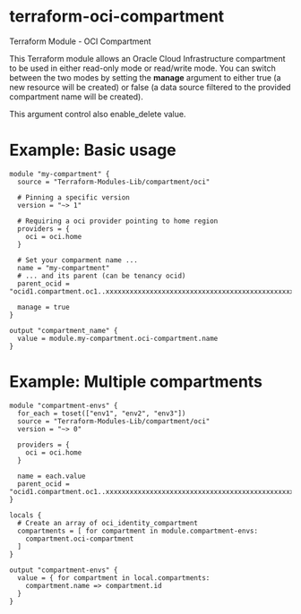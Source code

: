# terraform-oci-compartment
Terraform Module - OCI Compartment

This Terraform module allows an Oracle Cloud Infrastructure compartment to be used in either read-only mode or read/write mode. You can switch between the two modes by setting the **manage** argument to either true (a new resource will be created) or false (a data source filtered to the provided compartment name will be created).

This argument control also enable_delete value.

# Example: Basic usage
```hcl
module "my-compartment" {
  source = "Terraform-Modules-Lib/compartment/oci"
  
  # Pinning a specific version
  version = "~> 1"
  
  # Requiring a oci provider pointing to home region
  providers = {
    oci = oci.home
  }
  
  # Set your comparment name ...
  name = "my-compartment"
  # ... and its parent (can be tenancy ocid)
  parent_ocid = "ocid1.compartment.oc1..xxxxxxxxxxxxxxxxxxxxxxxxxxxxxxxxxxxxxxxxxxxxxxxxxxxxxxxxxxxx"

  manage = true
}

output "compartment_name" {
  value = module.my-compartment.oci-compartment.name
}
```

# Example: Multiple compartments
```hcl
module "compartment-envs" {
  for_each = toset(["env1", "env2", "env3"])
  source = "Terraform-Modules-Lib/compartment/oci"
  version = "~> 0"
  
  providers = {
    oci = oci.home
  }

  name = each.value
  parent_ocid = "ocid1.compartment.oc1..xxxxxxxxxxxxxxxxxxxxxxxxxxxxxxxxxxxxxxxxxxxxxxxxxxxxxxxxxxxx"
}

locals {
  # Create an array of oci_identity_compartment
  compartments = [ for compartment in module.compartment-envs:
    compartment.oci-compartment
  ]
}

output "compartment-envs" {
  value = { for compartment in local.compartments:
    compartment.name => compartment.id
  }
}
```
